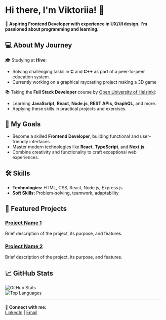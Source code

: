 # Hi there, I'm Viktoriia! 👋  
🌟 **Aspiring Frontend Developer with experience in UX/UI design. I'm passioned about programming and learning.**

## 💻 About My Journey
🎓 Studying at **Hive**:  
- Solving challenging tasks in **C** and **C++** as part of a peer-to-peer education system.  
- Currently working on a graphical raycasting project making a 3D game
  
📚 Taking the **Full Stack Developer** course by [Open University of Helsinki](https://fullstackopen.com/):  
- Learning **JavaScript**, **React**, **Node.js**, **REST APIs**, **GraphQL**, and more.  
- Applying these skills in practical projects and exercises.

## 🎯 My Goals
- Become a skilled **Frontend Developer**, building functional and user-friendly interfaces.  
- Master modern technologies like **React**, **TypeScript**, and **Next.js**.  
- Combine creativity and functionality to craft exceptional web experiences.

## 🛠️ Skills
- **Technologies:** HTML, CSS, React, Node.js, Express.js  
- **Soft Skills:** Problem-solving, teamwork, adaptability  

## 🚀 Featured Projects
### [Project Name 1](link-to-repo)
Brief description of the project, its purpose, and features.

### [Project Name 2](link-to-repo)
Brief description of the project, its purpose, and features.

## 📈 GitHub Stats
![GitHub Stats](https://github-readme-stats.vercel.app/api?username=vkuznets23&show_icons=true&theme=radical)  
![Top Languages](https://github-readme-stats.vercel.app/api/top-langs/?username=vkuznets23&layout=compact&theme=radical)

---

🔗 **Connect with me:**  
[LinkedIn](https://www.linkedin.com/in/viktoriia-kuznetsova/) | [Email](mailto:victoria.cuzneczowa23@gmail.com) 
